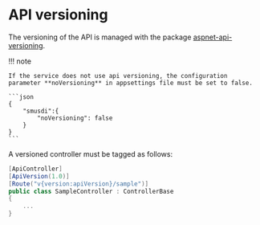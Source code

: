 # API versioning

The versioning of the API is managed with the package [aspnet-api-versioning](https://github.com/dotnet/aspnet-api-versioning).

!!! note

    If the service does not use api versioning, the configuration parameter **noVersioning** in appsettings file must be set to false.

    ```json
    {
        "smusdi":{
            "noVersioning": false
        }
    }
    ```

A versioned controller must be tagged as follows:

```cs
[ApiController]
[ApiVersion(1.0)]
[Route("v{version:apiVersion}/sample")]
public class SampleController : ControllerBase
{
    ...
}
```
